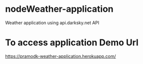 # nodeWeather-application
Weather application using api.darksky.net API
# To access application Demo Url
https://pramodk-weather-application.herokuapp.com/
